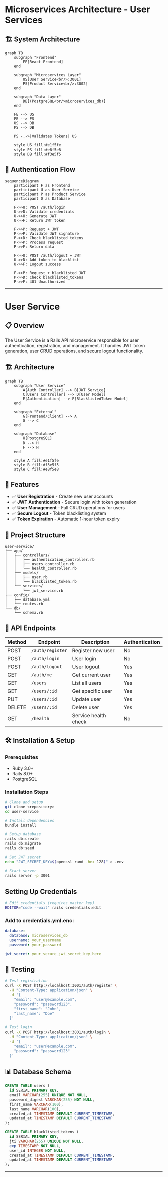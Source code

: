 # Microservices Architecture - User Services

## 🏗️ System Architecture

```mermaid
graph TB
    subgraph "Frontend"
        FE[React Frontend]
    end

    subgraph "Microservices Layer"
        US[User Service<br/>:3001]
        PS[Product Service<br/>:3002]
    end

    subgraph "Data Layer"
        DB[(PostgreSQL<br/>microservices_db)]
    end

    FE --> US
    FE --> PS
    US --> DB
    PS --> DB

    PS -.->|Validates Tokens| US

    style US fill:#e1f5fe
    style PS fill:#e8f5e8
    style DB fill:#f3e5f5
```

## 🔄 Authentication Flow

```mermaid
sequenceDiagram
    participant F as Frontend
    participant U as User Service
    participant P as Product Service
    participant D as Database

    F->>U: POST /auth/login
    U->>D: Validate credentials
    U->>U: Generate JWT
    U->>F: Return JWT token

    F->>P: Request + JWT
    P->>P: Validate JWT signature
    P->>D: Check blacklisted_tokens
    P->>P: Process request
    P->>F: Return data

    F->>U: POST /auth/logout + JWT
    U->>D: Add token to blacklist
    U->>F: Logout success

    F->>P: Request + blacklisted JWT
    P->>D: Check blacklisted_tokens
    P->>F: 401 Unauthorized
```

---

# User Service

## 📋 Overview
The User Service is a Rails API microservice responsible for user authentication, registration, and management. It handles JWT token generation, user CRUD operations, and secure logout functionality.

## 🏗️ Architecture

```mermaid
graph TB
    subgraph "User Service"
        A[Auth Controller] --> B[JWT Service]
        C[Users Controller] --> D[User Model]
        E[Authentication] --> F[BlacklistedToken Model]
    end

    subgraph "External"
        G[Frontend/Client] --> A
        G --> C
    end

    subgraph "Database"
        H[PostgreSQL]
        D --> H
        F --> H
    end

    style A fill:#e1f5fe
    style B fill:#f3e5f5
    style C fill:#e8f5e8
```

## 🚀 Features

- ✅ **User Registration** - Create new user accounts
- ✅ **JWT Authentication** - Secure login with token generation
- ✅ **User Management** - Full CRUD operations for users
- ✅ **Secure Logout** - Token blacklisting system
- ✅ **Token Expiration** - Automatic 1-hour token expiry

## 📁 Project Structure

```
user-service/
├── app/
│   ├── controllers/
│   │   ├── authentication_controller.rb
│   │   ├── users_controller.rb
│   │   └── health_controller.rb
│   ├── models/
│   │   ├── user.rb
│   │   └── blacklisted_token.rb
│   └── services/
│       └── jwt_service.rb
├── config/
│   ├── database.yml
│   └── routes.rb
└── db/
    └── schema.rb
```

## 🔧 API Endpoints

| Method | Endpoint | Description | Authentication |
|--------|----------|-------------|----------------|
| POST | `/auth/register` | Register new user | No |
| POST | `/auth/login` | User login | No |
| POST | `/auth/logout` | User logout | Yes |
| GET | `/auth/me` | Get current user | Yes |
| GET | `/users` | List all users | Yes |
| GET | `/users/:id` | Get specific user | Yes |
| PUT | `/users/:id` | Update user | Yes |
| DELETE | `/users/:id` | Delete user | Yes |
| GET | `/health` | Service health check | No |

## 🛠️ Installation & Setup

### Prerequisites
- Ruby 3.0+
- Rails 8.0+
- PostgreSQL

### Installation Steps
```bash
# Clone and setup
git clone <repository>
cd user-service

# Install dependencies
bundle install

# Setup database
rails db:create
rails db:migrate
rails db:seed

# Set JWT secret
echo "JWT_SECRET_KEY=$(openssl rand -hex 128)" > .env

# Start server
rails server -p 3001
```

## Setting Up Credentials
```bash
# Edit credentials (requires master key)
EDITOR="code --wait" rails credentials:edit
```

### Add to credentials.yml.enc:
```yaml
database:
  database: microservices_db
  username: your_username
  password: your_password

jwt_secret: your_secure_jwt_secret_key_here
```

## 🧪 Testing

```bash
# Test registration
curl -X POST http://localhost:3001/auth/register \
  -H "Content-Type: application/json" \
  -d '{
    "email": "user@example.com",
    "password": "password123",
    "first_name": "John",
    "last_name": "Doe"
  }'

# Test login
curl -X POST http://localhost:3001/auth/login \
  -H "Content-Type: application/json" \
  -d '{
    "email": "user@example.com",
    "password": "password123"
  }'
```

## 📊 Database Schema

```sql
CREATE TABLE users (
  id SERIAL PRIMARY KEY,
  email VARCHAR(255) UNIQUE NOT NULL,
  password_digest VARCHAR(255) NOT NULL,
  first_name VARCHAR(100),
  last_name VARCHAR(100),
  created_at TIMESTAMP DEFAULT CURRENT_TIMESTAMP,
  updated_at TIMESTAMP DEFAULT CURRENT_TIMESTAMP
);

CREATE TABLE blacklisted_tokens (
  id SERIAL PRIMARY KEY,
  jti VARCHAR(255) UNIQUE NOT NULL,
  exp TIMESTAMP NOT NULL,
  user_id INTEGER NOT NULL,
  created_at TIMESTAMP DEFAULT CURRENT_TIMESTAMP,
  updated_at TIMESTAMP DEFAULT CURRENT_TIMESTAMP
);
```

---
